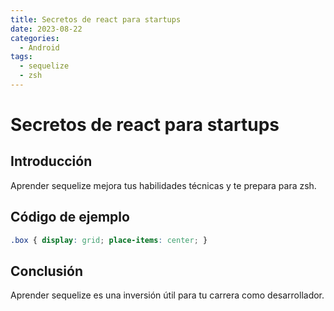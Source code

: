 ```yaml
---
title: Secretos de react para startups
date: 2023-08-22
categories:
  - Android
tags:
  - sequelize
  - zsh
---
```


# Secretos de react para startups

## Introducción

Aprender sequelize mejora tus habilidades técnicas y te prepara para zsh.

## Código de ejemplo

```css
.box { display: grid; place-items: center; }
```

## Conclusión

Aprender sequelize es una inversión útil para tu carrera como desarrollador.
